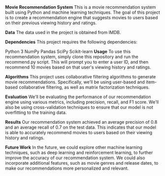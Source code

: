 **Movie Recommendation System**
This is a movie recommendation system built using Python and machine learning techniques. The goal of this project is to create a recommendation engine that suggests movies to users based on their previous viewing history and ratings.

**Data**
The data used in the project is obtained from IMDB.

**Dependencies**
This project requires the following dependencies:

Python 3
NumPy
Pandas
SciPy
Scikit-learn
**Usage**
To use this recommendation system, simply clone this repository and run the recommend.py script. This will prompt you to enter a user ID, and then recommend 10 movies based on that user's viewing history and ratings.

**Algorithms**
This project uses collaborative filtering algorithms to generate movie recommendations. Specifically, we'll be using user-based and item-based collaborative filtering, as well as matrix factorization techniques.

**Evaluation**
We'll be evaluating the performance of our recommendation engine using various metrics, including precision, recall, and F1 score. We'll also be using cross-validation techniques to ensure that our model is not overfitting to the training data.

**Results**
Our recommendation system achieved an average precision of 0.8 and an average recall of 0.7 on the test data. This indicates that our model is able to accurately recommend movies to users based on their viewing history and ratings.

**Future Work**
In the future, we could explore other machine learning techniques, such as deep learning and reinforcement learning, to further improve the accuracy of our recommendation system. We could also incorporate additional features, such as movie genres and release dates, to make our recommendations more personalized and relevant.
